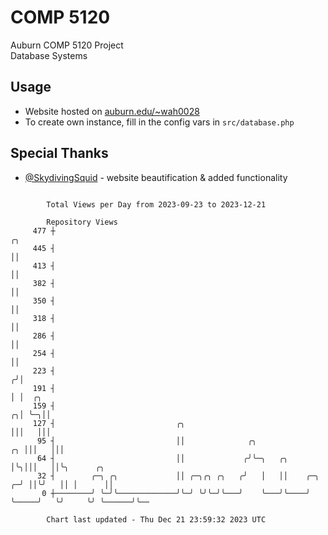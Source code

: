 # COMP 5120
Auburn COMP 5120 Project  
Database Systems

## Usage
- Website hosted on [auburn.edu/~wah0028](https://webhome.auburn.edu/~wah0028/)
- To create own instance, fill in the config vars in `src/database.php`

## Special Thanks
- [@SkydivingSquid](https://github.com/SkydivingSquid) - website beautification & added functionality

```

        Total Views per Day from 2023-09-23 to 2023-12-21

        Repository Views
     477 ┼                                                                        ╭╮
     445 ┤                                                                        ││
     413 ┤                                                                        ││
     382 ┤                                                                        ││
     350 ┤                                                                        ││
     318 ┤                                                                        ││
     286 ┤                                                                        ││
     254 ┤                                                                        ││
     223 ┤                                                                       ╭╯│
     191 ┤                                                                       │ │  ╭╮
     159 ┤                                                                     ╭╮│ ╰─╮││
     127 ┤                           ╭╮                                        │││   │││
      95 ┤                           ││              ╭╮                     ╭╮ │││   │││
      64 ┤                           ││             ╭╯╰─╮   ╭╮              │╰╮│││   ││╰╮      ╭╮
      32 ┤        ╭─╮ ╭╮             ││ ╭─╮╭╮ ╭╮   ╭╯   │   ││    ╭─╮     ╭─╯ ││╰╯   ││ │      ││
       0 ┼────────╯ ╰─╯╰─────────────╯╰─╯ ╰╯╰─╯╰───╯    ╰───╯╰────╯ ╰─────╯   ╰╯     ╰╯ ╰──────╯╰──

        Chart last updated - Thu Dec 21 23:59:32 2023 UTC
        
```
